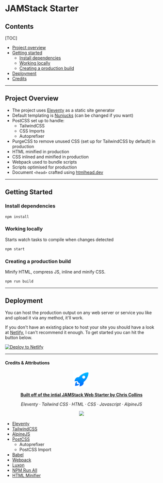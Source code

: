 # JAMStack Starter

## Contents

[TOC]

- [Project overview](#project-overview)
- [Getting started](#getting-started)
	- [Install dependencies](#install-dependencies)
	- [Working locally](#working-locally)
	- [Creating a production build](#creating-a-production-build)
- [Deployment](#deployment)
- [Credits](#credits)

---

## Project Overview 

- The project uses [Eleventy](https://11ty.io) as a static site generator
- Default templating is [Nunjucks](https://mozilla.github.io/nunjucks/) (can be changed if you want)
- PostCSS set up to handle:
	- TailwindCSS
	- CSS Imports
	- Autoprefixer 
- PurgeCSS to remove unused CSS (set up for TailwindCSS by default) in production
- HTML minified in production
- CSS inlined and minified in production
- Webpack used to bundle scripts
- Scripts optimised for production
- Document `<head>` crafted using [htmlhead.dev](https://htmlhead.dev)

---

## Getting Started

### Install dependencies

```
npm install
```

### Working locally
Starts watch tasks to compile when changes detected

```
npm start
```

### Creating a production build 
Minify HTML, compress JS, inline and minify CSS.

``` 
npm run build
```

---

## Deployment 

You can host the production output on any web server or service you like and upload it via any method, it'll work. 

If you don't have an existing place to host your site you should have a look at [Netlify](https://www.netlify.com), I can't recommend it enough. To get started you can hit the button below.

[![Deploy to Netlify](https://www.netlify.com/img/deploy/button.svg)](https://app.netlify.com/start/deploy?repository=https://github.com/scottishstoater/jamstack-web-starter)

---

#### Credits & Attributions

<p align="center">
	<img src="/src/static/icon.svg" alt="Rocket icon" width="56" align="center" />
</p>

<p align="center"><a href="https://webstarter.chriscollins.me"><strong>Built off of the intial JAMStack Web Starter by Chris Collins</strong></a></p>

<p align="center"><em>Eleventy · Tailwind CSS · HTML · CSS · Javascript · AlpineJS</em></p>

<p align="center"><a href="https://app.netlify.com/sites/webstarter/deploys"><img src="https://api.netlify.com/api/v1/badges/27819fce-1c2b-4f30-ab30-5c0769f9734e/deploy-status"></a></p>

- [Eleventy](https://11ty.io)
- [TailwindCSS](https://tailwindcss.com/)
- [AlpineJS](https://github.com/alpinejs/alpine)
- [PostCSS](https://github.com/postcss)
	- Autoprefixer
	- PostCSS Import
- [Babel](https://babeljs.io/)
- [Webpack](https://webpack.js.org/)
- [Luxon](https://moment.github.io/luxon/)
- [NPM Run All](https://www.npmjs.com/package/npm-run-all)
- [HTML Minifier](https://www.npmjs.com/package/html-minifier)